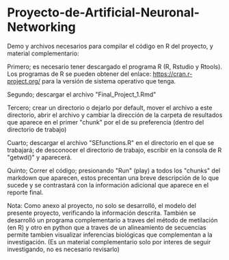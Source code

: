 # Proyecto-de-Artificial-Neuronal-Networking
Demo y archivos necesarios para compilar el código en R del proyecto, y material complementario:

Primero; es necesario tener descargado el programa R (R, Rstudio y Rtools). Los programas de R se pueden obtener del enlace: https://cran.r-project.org/ para la versión de sistema operativo que tenga.

Segundo; descargar el archivo "Final_Project_1.Rmd"

Tercero; crear un directorio o dejarlo por default, mover el archivo a este directorio, abrir el archivo y cambiar la dirección de la carpeta de resultados que aparece en el primer "chunk" por el de su preferencia (dentro del directorio de trabajo)

Cuarto; descargar el archivo "SEfunctions.R" en el directorio en el que se trabajará; de desconocer el directorio de trabajo, escribir en la consola de R "getwd()" y aparecerá. 

Quinto; Correr el código; presionando "Run" (play) a todos los "chunks" del markdown que aparecen, estos precentan una breve descripción de lo que sucede y se contrastará con la información adicional que aparece en el reporte final.

Nota: Como anexo al proyecto, no solo se desarrolló, el modelo del presente proyecto, verificando la información descrita. También se desarrolló un programa complementario a traves del método de metilación (en R) y otro en python que a traves de un alineamiento de secuencias permite tambien visualizar inferencias biológicas que complementan a la investigación. (Es un material complementario solo por interes de seguir investigando, no es necesario revisarlo)
